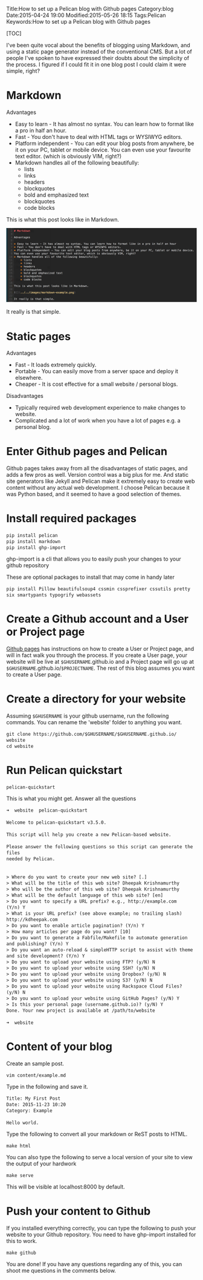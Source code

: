 Title:How to set up a Pelican blog with Github pages
Category:blog
Date:2015-04-24 19:00
Modified:2015-05-26 18:15
Tags:Pelican
Keywords:How to set up a Pelican blog with Github pages

[TOC]

I've been quite vocal about the benefits of blogging using Markdown, and using a static page generator instead of the conventional CMS. 
But a lot of people I've spoken to have expressed their doubts about the simplicity of the process. 
I figured if I could fit it in one blog post I could claim it were simple, right?

# Markdown #

Advantages

* Easy to learn - It has almost no syntax. You can learn how to format like a pro in half an hour.
* Fast - You don't have to deal with HTML tags or WYSIWYG editors. 
* Platform independent - You can edit your blog posts from anywhere, be it on your PC, tablet or mobile device. 
You can even use your favourite text editor. (which is obviously VIM, right?)
* Markdown handles all of the following beautifully:
    * lists
    * links
    * headers
    * blockquotes
    * bold and emphasized text
    * blockquotes
    * code blocks

This is what this post looks like in Markdown. 

![](../../images/markdown-example.png)

It really is that simple.

# Static pages #

Advantages 

* Fast - It loads extremely quickly.
* Portable - You can easily move from a server space and deploy it elsewhere.
* Cheaper - It is cost effective for a small website / personal blogs.

Disadvantages 

* Typically required web development experience to make changes to website.
* Complicated and a lot of work when you have a lot of pages e.g. a personal blog.

# Enter Github pages and Pelican #

Github pages takes away from all the disadvantages of static pages, and adds a few pros as well. 
Version control was a big plus for me. 
And static site generators like Jekyll and Pelican make it extremely easy to create web content without any actual web development.
I choose Pelican because it was Python based, and it seemed to have a good selection of themes.

# Install required packages #

    pip install pelican
    pip install markdown
    pip install ghp-import

ghp-import is a cli that allows you to easily push your changes to your github repository

These are optional packages to install that may come in handy later
    
    pip install Pillow beautifulsoup4 cssmin cssprefixer cssutils pretty six smartypants typogrify webassets

# Create a Github account and a User or Project page #

[Github pages](http://pages.github.com/) has instructions on how to create a User or Project page, and will in fact walk you through the process. 
If you create a User page, your website will be live at `$GHUSERNAME`.github.io and a Project page will go up at `$GHUSERNAME`.github.io/`$PROJECTNAME`. 
The rest of this blog assumes you want to create a User page.

# Create a directory for your website #

Assuming `$GHUSERNAME` is your github username, run the following commands. You can rename the 'website' folder to anything you want. 

    git clone https://github.com/$GHUSERNAME/$GHUSERNAME.github.io/ website
    cd website

# Run Pelican quickstart #

    pelican-quickstart

This is what you might get. Answer all the questions

    ➜  website  pelican-quickstart
    
    Welcome to pelican-quickstart v3.5.0.

    This script will help you create a new Pelican-based website.

    Please answer the following questions so this script can generate the files
    needed by Pelican.

        
    > Where do you want to create your new web site? [.] 
    > What will be the title of this web site? Dheepak Krishnamurthy
    > Who will be the author of this web site? Dheepak Krishnamurthy
    > What will be the default language of this web site? [en] 
    > Do you want to specify a URL prefix? e.g., http://example.com   (Y/n) Y
    > What is your URL prefix? (see above example; no trailing slash) http://kdheepak.com
    > Do you want to enable article pagination? (Y/n) Y
    > How many articles per page do you want? [10] 
    > Do you want to generate a Fabfile/Makefile to automate generation and publishing? (Y/n) Y
    > Do you want an auto-reload & simpleHTTP script to assist with theme and site development? (Y/n) Y
    > Do you want to upload your website using FTP? (y/N) N
    > Do you want to upload your website using SSH? (y/N) N
    > Do you want to upload your website using Dropbox? (y/N) N
    > Do you want to upload your website using S3? (y/N) N
    > Do you want to upload your website using Rackspace Cloud Files? (y/N) N
    > Do you want to upload your website using GitHub Pages? (y/N) Y
    > Is this your personal page (username.github.io)? (y/N) Y
    Done. Your new project is available at /path/to/website
    
    ➜  website  

# Content of your blog #

Create an sample post.

    vim content/example.md

Type in the following and save it.

    Title: My First Post
    Date: 2015-11-23 10:20
    Category: Example

    Hello world.

Type the following to convert all your markdown or ReST posts to HTML. 

    make html

You can also type the following to serve a local version of your site to view the output of your hardwork

    make serve

This will be visible at localhost:8000 by default.

# Push your content to Github #

If you installed everything correctly, you can type the following to push your website to your Github repository.
You need to have ghp-import installed for this to work.

    make github


You are done! If you have any questions regarding any of this, you can shoot me questions in the comments below.



